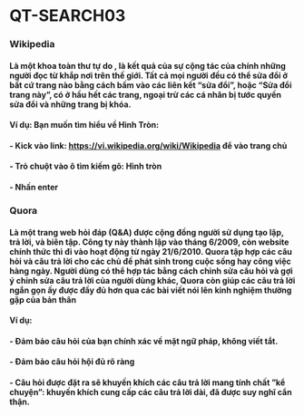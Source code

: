 # QT-SEARCH03

### Wikipedia
#### Là một khoa toàn thư tự do , là kết quả của sự cộng tác của chính những người đọc từ khắp nơi trên thế giới. Tất cả mọi người đều có thể sửa đổi ở bất cứ trang nào bằng cách bấm vào các liên kết “sửa đổi”, hoặc “Sửa đổi trang này”, có ở hầu hết các trang, ngoại trừ các cá nhân bị tước quyền sửa đổi và những trang bị khóa.
#### Ví dụ: Bạn muốn tìm hiểu về Hình Tròn:
#### -	Kick vào link: https://vi.wikipedia.org/wiki/Wikipedia để vào trang chủ 
#### -	Trỏ chuột vào ô tìm kiếm gõ: Hình tròn
#### -	Nhấn enter



### Quora 
#### Là một trang web hỏi đáp (Q&A) được cộng đồng người sử dụng tạo lập, trả lời, và biên tập. Công ty này thành lập vào tháng 6/2009, còn website chính thức thì đi vào hoạt động từ ngày 21/6/2010. Quora tập hợp các câu hỏi và câu trả lời cho các chủ đề phát sinh trong cuộc sống hay công việc hàng ngày. Người dùng có thể hợp tác bằng cách chỉnh sửa câu hỏi và gợi ý chỉnh sửa câu trả lời của người dùng khác, Quora còn giúp các câu trả lời ngắn gọn ấy được đầy đủ hơn qua các bài viết nói lên kinh nghiệm thường gặp của bản thân
#### Ví dụ:
#### -	Đảm bảo câu hỏi của bạn chính xác về mặt ngữ pháp, không viết tắt. 
#### -	Đảm bảo câu hỏi hội đủ rõ ràng 
#### -	Câu hỏi được đặt ra sẽ khuyến khích các câu trả lời mang tính chất ”kể chuyện”: khuyến khích cung cấp các câu trả lời dài, đã được suy nghĩ cẩn thận.
